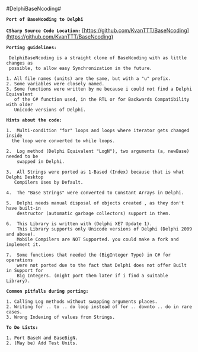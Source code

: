 #DelphiBaseNcoding#

**`Port of BaseNcoding to Delphi`**

**`CSharp Source Code Location:`** [https://github.com/KvanTTT/BaseNcoding](https://github.com/KvanTTT/BaseNcoding)

    

**`Porting guidelines:`**


   
     DelphiBaseNcoding is a straight clone of BaseNcoding with as little changes as 
     possible, to allow easy Synchronization in the future.

    1. All file names (units) are the same, but with a "u" prefix. 
    2. Some variables were closely named. 
    3. Some functions were written by me because i could not find a Delphi Equivalent
       of the C# function used, in the RTL or for Backwards Compatibility with older
       Unicode versions of Delphi.

    
**`Hints about the code:`**



    1.  Multi-condition "for" loops and loops where iterator gets changed inside 
      the loop were converted to while loops. 

    2.  Log method (Delphi Equivalent "LogN"), two arguments (a, newBase) needed to be 
        swapped in Delphi.

    3.  All Strings were ported as 1-Based (Index) because that is what Delphi Desktop 
       Compilers Uses by Default.

    4.  The "Base Strings" were converted to Constant Arrays in Delphi.
       
    5.  Delphi needs manual disposal of objects created , as they don't have built-in 
        destructor (automatic garbage collectors) support in them.
    
    6.  This Library is written with (Delphi XE7 Update 1). 
        This Library supports only Unicode versions of Delphi (Delphi 2009 and above). 
        Mobile Compilers are NOT Supported. you could make a fork and implement it.

    7.  Some functions that needed the (BigInteger Type) in C# for operations 
        were not ported due to the fact that Delphi does not offer Built in Support for 
        Big Integers. (might port them later if i find a suitable Library).

    
   
**`Common pitfalls during porting:`**


    1. Calling Log methods without swapping arguments places.
    2. Writing for .. to .. do loop instead of for .. downto .. do in rare cases.
    3. Wrong Indexing of values from Strings.

  
**`To Do Lists:`**

    1. Port BaseN and BaseBigN.
    2. (May be) Add Test Units.
